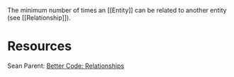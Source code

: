 The minimum number of times an [[Entity]] can be related to another entity (see [[Relationship]]).

# Resources
Sean Parent: [Better Code: Relationships](https://www.youtube.com/watch?v=ejF6qqohp3M)